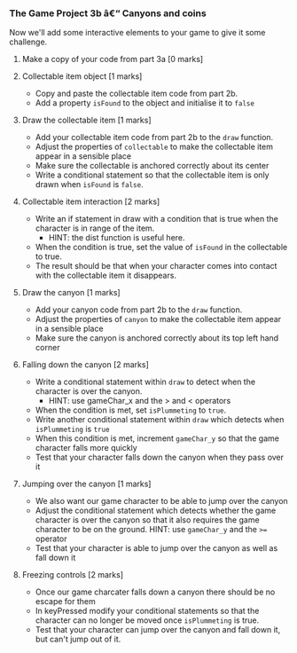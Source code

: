 ### The Game Project 3b â€“ Canyons and coins

Now we'll add some interactive elements to your game to give it some challenge.

1. Make a copy of your code from part 3a [0 marks]

2. Collectable item object [1 marks]
	- Copy and paste the collectable item code from part 2b.
	- Add a property `isFound` to the object and initialise it to `false`

3. Draw the collectable item [1 marks]
	- Add your collectable item code from part 2b to the `draw` function.
	- Adjust the properties of `collectable` to make the collectable item appear in a sensible place
	- Make sure the collectable is anchored correctly about its center
	- Write a conditional statement so that the collectable item is only drawn when `isFound` is `false`.

4. Collectable item interaction [2 marks]
	- Write an if statement in draw with a condition that is true when the character is in range of the item. 
		- HINT: the dist function is useful here.
	- When the condition is true, set the value of `isFound` in the collectable to true.
	- The result should be that when your character comes into contact with the collectable item it disappears.

5. Draw the canyon [1 marks]
	- Add your canyon code from part 2b to the `draw` function.
	- Adjust the properties of `canyon` to make the collectable item appear in a sensible place
	- Make sure the canyon is anchored correctly about its top left hand corner

6. Falling down the canyon [2 marks]
	- Write a conditional statement within `draw` to detect when the character is over the canyon. 
		- HINT: use gameChar_x and the > and < operators
	- When the condition is met, set `isPlummeting` to `true`.
	- Write another conditional statement within `draw` which detects when `isPlummeting` is `true`
	- When this condition is met, increment `gameChar_y` so that the game character falls more quickly
	- Test that your character falls down the canyon when they pass over it

7. Jumping over the canyon [1 marks]
	- We also want our game character to be able to jump over the canyon
	- Adjust the conditional statement which detects whether the game character is over the canyon so that it also requires the game character to be on the ground.
		HINT: use `gameChar_y` and the `>=` operator
	- Test that your character is able to jump over the canyon as well as fall down it

8. Freezing controls [2 marks]
	- Once our game charcater falls down a canyon there should be no escape for them
	- In keyPressed modify your conditional statements so that the character can no longer be moved once `isPlummeting` is true.
	- Test that your character can jump over the canyon and fall down it, but can't jump out of it.